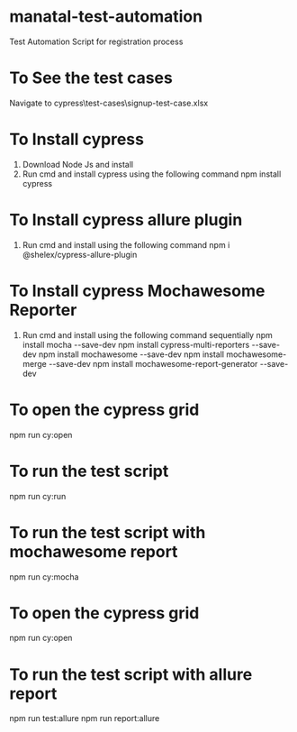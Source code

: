 # manatal-test-automation
Test Automation Script for registration process

# To See the test cases
Navigate to cypress\test-cases\signup-test-case.xlsx

# To Install cypress
1. Download Node Js and install
2. Run cmd and install cypress using the following command 
        npm install cypress

# To Install cypress allure plugin
1. Run cmd and install using the following command 
        npm i @shelex/cypress-allure-plugin

# To Install cypress Mochawesome Reporter
1. Run cmd and install using the following command sequentially
        npm install mocha --save-dev
        npm install cypress-multi-reporters --save-dev
        npm install mochawesome --save-dev
        npm install mochawesome-merge --save-dev
        npm install mochawesome-report-generator --save-dev


# To open the cypress grid
npm run cy:open

# To run the test script
npm run cy:run

# To run the test script with mochawesome report
npm run cy:mocha

# To open the cypress grid
npm run cy:open

# To run the test script with allure report
npm run test:allure
npm run report:allure
